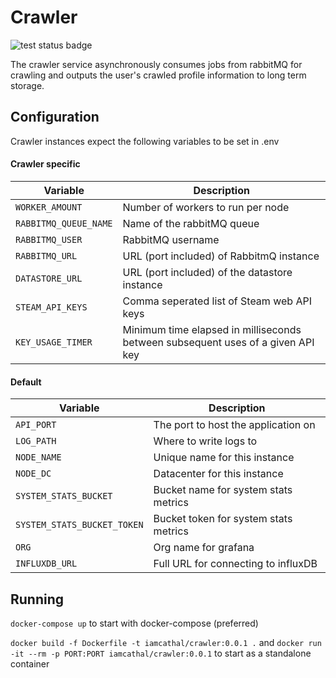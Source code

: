 # Crawler

![test status badge](https://github.com/IamCathal/neo/actions/workflows/buildCrawler.yml/badge.svg)

The crawler service asynchronously consumes jobs from rabbitMQ for crawling and outputs the user's crawled profile information to long term storage.

## Configuration

Crawler instances expect the following variables to be set in .env

#### Crawler specific

| Variable     | Description |
| ----------- | ----------- |
| `WORKER_AMOUNT` | Number of workers to run per node    |
| `RABBITMQ_QUEUE_NAME` | Name of the rabbitMQ queue   |
| `RABBITMQ_USER` | RabbitMQ username    |
| `RABBITMQ_URL` | URL (port included) of RabbitmQ instance    |
| `DATASTORE_URL` | URL (port included) of the datastore instance    |
| `STEAM_API_KEYS` | Comma seperated list of Steam web API keys    |
| `KEY_USAGE_TIMER` | Minimum time elapsed in milliseconds between subsequent uses of a given API key    |

#### Default

| Variable     | Description |
| ----------- | ----------- |
| `API_PORT`      | The port to host the application on       |
| `LOG_PATH`   | Where to write logs to        |
| `NODE_NAME`   | Unique name for this instance      |
| `NODE_DC`   | Datacenter for this instance        |
| `SYSTEM_STATS_BUCKET`   | Bucket name for system stats metrics        |
| `SYSTEM_STATS_BUCKET_TOKEN`   | Bucket token for system stats metrics        |
| `ORG`   | Org name for grafana        |
| `INFLUXDB_URL`   | Full URL for connecting to influxDB        |

## Running 

`docker-compose up` to start with docker-compose (preferred)

`docker build -f Dockerfile -t iamcathal/crawler:0.0.1 .` and `docker run -it --rm -p PORT:PORT iamcathal/crawler:0.0.1` to start as a standalone container